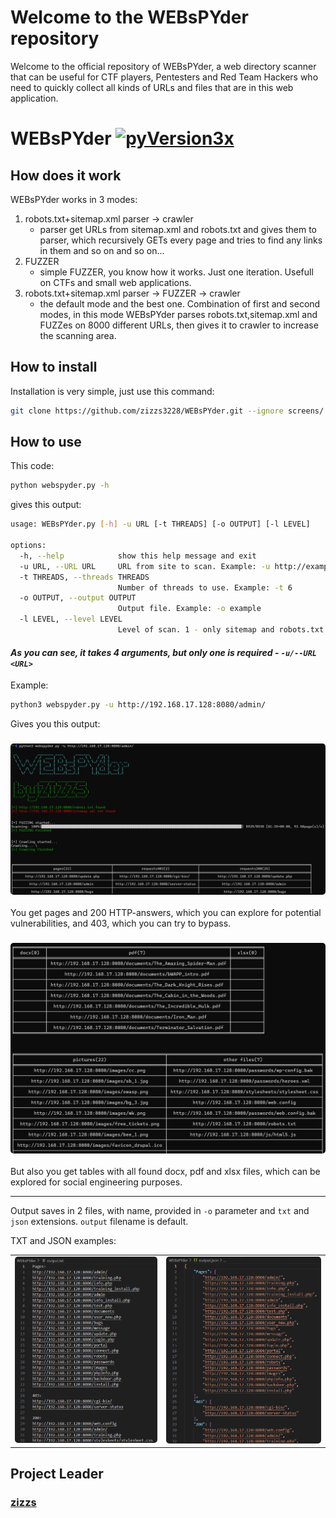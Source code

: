 # Welcome to the WEBsPYder repository
Welcome to the official repository of WEBsPYder, a web directory scanner that can be useful for CTF players, Pentesters and Red Team Hackers who need to quickly collect all kinds of URLs and files that are in this web application.
# WEBsPYder [![pyVersion3x](https://img.shields.io/badge/python-3.x-blue.svg)](https://www.python.org/downloads/)
## How does it work
WEBsPYder works in 3 modes:
1. robots.txt+sitemap.xml parser -> crawler
   + parser get URLs from sitemap.xml and robots.txt and gives them to parser, which recursively GETs every page and tries to find any links in them and so on and so on...
2. FUZZER
   + simple FUZZER, you know how it works. Just one iteration. Usefull on CTFs and small web applications.
3. robots.txt+sitemap.xml parser -> FUZZER -> crawler
   + the default mode and the best one. Combination of first and second modes, in this mode WEBsPYder parses robots.txt,sitemap.xml and FUZZes on 8000 different URLs, then gives it to crawler to increase the scanning area.
## How to install
Installation is very simple, just use this command:
``` bash
git clone https://github.com/zizzs3228/WEBsPYder.git --ignore screens/ && cd WEBsPYder && pip install -r requirements.txt
```
## How to use
This code:
```bash
python webspyder.py -h   
```
gives this output:
```bash
usage: WEBsPYder.py [-h] -u URL [-t THREADS] [-o OUTPUT] [-l LEVEL]

options:
  -h, --help            show this help message and exit
  -u URL, --URL URL     URL from site to scan. Example: -u http://example.com/admin
  -t THREADS, --threads THREADS
                        Number of threads to use. Example: -t 6
  -o OUTPUT, --output OUTPUT
                        Output file. Example: -o example
  -l LEVEL, --level LEVEL
                        Level of scan. 1 - only sitemap and robots.txt + crawler, 2 - FUZZING, 3 - FUZZING + crawler. Example: -l 3
```

#### _As you can see, it takes 4 arguments, but **only one is required** - `-u/--URL <URL>`_ 

Example:
```bash
python3 webspyder.py -u http://192.168.17.128:8080/admin/
```
Gives you this output:
<h3 align="center"><img width="700" style="border-radius:5px;" alt="screenshot" src="./screens/first_example.png"></h3>
You get pages and 200 HTTP-answers, which you can explore for potential vulnerabilities, and 403, which you can try to bypass.
<h3 align="center"><img width="700" style="border-radius:5px;" alt="screenshot" src="./screens/second_example.png"></h3>
But also you get tables with all found docx, pdf and xlsx files, which can be explored for social engineering purposes.

-----
Output saves in 2 files, with name, provided in `-o` parameter and `txt` and `json` extensions. `output` filename is default. 

TXT and JSON examples:
<table>
  <tr>
    <td align="center">
      <img width="459" style="border-radius: 5px;" alt="screenshot" src="./screens/third_example.png">
    </td>
    <td align="center">
      <img width="500" style="border-radius: 5px;" alt="screenshot" src="./screens/forth_example.png">
    </td>
  </tr>
</table>





## Project Leader
### [zizzs](https://github.com/zizzs3228)
